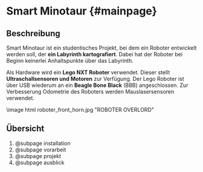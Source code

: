 Smart Minotaur {#mainpage}
===

## Beschreibung

Smart Minotaur ist ein studentisches Projekt, bei dem ein Roboter
entwickelt werden soll, der __ein Labyrinth kartografiert__. Dabei hat der
Roboter bei Beginn keinerlei Anhaltspunkte über das Labyrinth.

Als Hardware wird ein __Lego NXT Roboter__ verwendet. Dieser stellt 
__Ultraschallsensoren und Motoren__ zur Verfügung. Der Lego Roboter ist über
USB wiederum an ein __Beagle Bone Black__ (BBB) angeschlossen. Zur
Verbesserung Odometrie des Roboters werden Mauslasersensoren verwendet.

\image html roboter_front_horn.jpg "ROBOTER OVERLORD"

## Übersicht

1. @subpage installation
2. @subpage vorarbeit
3. @subpage projekt
4. @subpage ausblick




